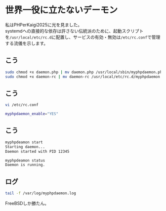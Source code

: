# 世界一役に立たないデーモン
私はPHPerKaigi2025に光を見ました。  
systemdへの直接的な依存は許さない伝統派のために、起動スクリプトを`/usr/local/etc/rc.d`に配置し、サービスの有効・無効は`/etc/rc.conf`で管理する流儀を示します。

## こう
```sh
sudo chmod +x daemon.php | mv daemon.php /usr/local/sbin/myphpdaemon.php
sudo chmod +x daemon-rc | mv daemon-rc /usr/local/etc/rc.d/myphpdaemon
```

## こう
```sh
vi /etc/rc.conf

myphpdaemon_enable="YES"
```

## こう
```sh
myphpdeamon start
Starting daemon...
Daemon started with PID 12345

myphpdeamon status
Daemon is running.
```

## ログ
```sh
tail -f /var/log/myphpdaemon.log
```

FreeBSDしか勝たん。
